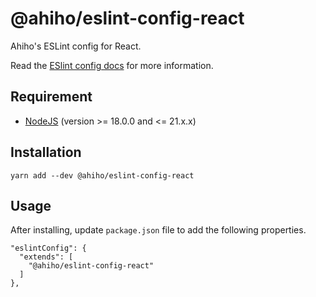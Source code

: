 # @ahiho/eslint-config-react

Ahiho's ESLint config for React.

Read the [ESlint config docs](http://eslint.org/docs/user-guide/configuring#extending-configuration-files) for more information.

## Requirement

- [NodeJS](https://nodejs.org) (version >= 18.0.0 and <= 21.x.x)

## Installation

```shell
yarn add --dev @ahiho/eslint-config-react
```

## Usage

After installing, update `package.json` file to add the following properties.

```text
"eslintConfig": {
  "extends": [
    "@ahiho/eslint-config-react"
  ]
},
```
